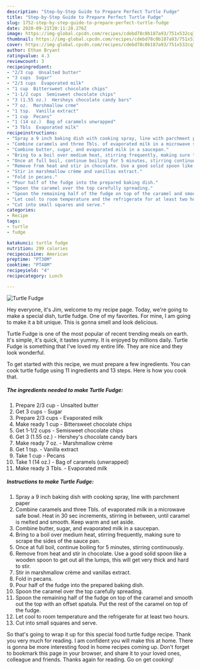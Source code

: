 ```yaml
---
description: "Step-by-Step Guide to Prepare Perfect Turtle Fudge"
title: "Step-by-Step Guide to Prepare Perfect Turtle Fudge"
slug: 1752-step-by-step-guide-to-prepare-perfect-turtle-fudge
date: 2020-09-21T20:11:28.276Z
image: https://img-global.cpcdn.com/recipes/cdebd78c0b187a93/751x532cq70/turtle-fudge-recipe-main-photo.jpg
thumbnail: https://img-global.cpcdn.com/recipes/cdebd78c0b187a93/751x532cq70/turtle-fudge-recipe-main-photo.jpg
cover: https://img-global.cpcdn.com/recipes/cdebd78c0b187a93/751x532cq70/turtle-fudge-recipe-main-photo.jpg
author: Ethan Bryant
ratingvalue: 4.3
reviewcount: 3
recipeingredient:
- "2/3 cup  Unsalted butter"
- "3 cups  Sugar"
- "2/3 cups  Evaporated milk"
- "1 cup  Bittersweet chocolate chips"
- "1-1/2 cups  Semisweet chocolate chips"
- "3 (1.55 oz.)  Hersheys chocolate candy bars"
- "7 oz.  Marshmallow crme"
- "1 tsp.  Vanilla extract"
- "1 cup  Pecans"
- "1 (14 oz.)  Bag of caramels unwrapped"
- "3 Tbls  Evaporated milk"
recipeinstructions:
- "Spray a 9 inch baking dish with cooking spray, line with parchment paper"
- "Combine caramels and three Tbls. of evaporated milk in a microwave safe bowl. Heat in 30 sec increments, stirring in between, until caramel is melted and smooth. Keep warm and set aside."
- "Combine butter, sugar, and evaporated milk in a saucepan."
- "Bring to a boil over medium heat, stirring frequently, making sure to scrape the sides of the sauce pan."
- "Once at full boil, continue boiling for 5 minutes, stirring continuously."
- "Remove from heat and stir in chocolate. Use a good solid spoon like a wooden spoon to get out all the lumps, this will get very thick and hard to stir."
- "Stir in marshmallow crème and vanillas extract."
- "Fold in pecans."
- "Pour half of the fudge into the prepared baking dish."
- "Spoon the caramel over the top carefully spreading."
- "Spoon the remaining half of the fudge on top of the caramel and smooth out the top with an offset spatula. Put the rest of the caramel on top of the fudge."
- "Let cool to room temperature and the refrigerate for at least two hours."
- "Cut into small squares and serve."
categories:
- Recipe
tags:
- turtle
- fudge

katakunci: turtle fudge 
nutrition: 299 calories
recipecuisine: American
preptime: "PT30M"
cooktime: "PT48M"
recipeyield: "4"
recipecategory: Lunch

---
```



![Turtle Fudge](https://img-global.cpcdn.com/recipes/cdebd78c0b187a93/751x532cq70/turtle-fudge-recipe-main-photo.jpg)

Hey everyone, it's Jim, welcome to my recipe page. Today, we're going to make a special dish, turtle fudge. One of my favorites. For mine, I am going to make it a bit unique. This is gonna smell and look delicious.

Turtle Fudge is one of the most popular of recent trending meals on earth. It's simple, it's quick, it tastes yummy. It is enjoyed by millions daily. Turtle Fudge is something that I've loved my entire life. They are nice and they look wonderful.




To get started with this recipe, we must prepare a few ingredients. You can cook turtle fudge using 11 ingredients and 13 steps. Here is how you cook that.

<!--inarticleads1-->

##### The ingredients needed to make Turtle Fudge:

1. Prepare 2/3 cup - Unsalted butter
1. Get 3 cups - Sugar
1. Prepare 2/3 cups - Evaporated milk
1. Make ready 1 cup - Bittersweet chocolate chips
1. Get 1-1/2 cups - Semisweet chocolate chips
1. Get 3 (1.55 oz.) - Hershey&#39;s chocolate candy bars
1. Make ready 7 oz. - Marshmallow crème
1. Get 1 tsp. - Vanilla extract
1. Take 1 cup - Pecans
1. Take 1 (14 oz.) - Bag of caramels (unwrapped)
1. Make ready 3 Tbls. - Evaporated milk




<!--inarticleads2-->

##### Instructions to make Turtle Fudge:

1. Spray a 9 inch baking dish with cooking spray, line with parchment paper
1. Combine caramels and three Tbls. of evaporated milk in a microwave safe bowl. Heat in 30 sec increments, stirring in between, until caramel is melted and smooth. Keep warm and set aside.
1. Combine butter, sugar, and evaporated milk in a saucepan.
1. Bring to a boil over medium heat, stirring frequently, making sure to scrape the sides of the sauce pan.
1. Once at full boil, continue boiling for 5 minutes, stirring continuously.
1. Remove from heat and stir in chocolate. Use a good solid spoon like a wooden spoon to get out all the lumps, this will get very thick and hard to stir.
1. Stir in marshmallow crème and vanillas extract.
1. Fold in pecans.
1. Pour half of the fudge into the prepared baking dish.
1. Spoon the caramel over the top carefully spreading.
1. Spoon the remaining half of the fudge on top of the caramel and smooth out the top with an offset spatula. Put the rest of the caramel on top of the fudge.
1. Let cool to room temperature and the refrigerate for at least two hours.
1. Cut into small squares and serve.




So that's going to wrap it up for this special food turtle fudge recipe. Thank you very much for reading. I am confident you will make this at home. There is gonna be more interesting food in home recipes coming up. Don't forget to bookmark this page in your browser, and share it to your loved ones, colleague and friends. Thanks again for reading. Go on get cooking!

